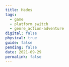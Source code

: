 ```yaml
---
title: Hades
tags:
  - game
  - platform_switch
  - genre_action-adventure
digital: false
physical: true
guide: false
pending: false
date: 2021-09-29
permalink: false
---
```

